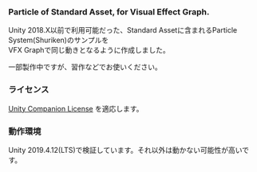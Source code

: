 ### Particle of Standard Asset, for Visual Effect Graph.

Unity 2018.X以前で利用可能だった、Standard Assetに含まれるParticle System(Shuriken)のサンプルを  
VFX Graphで同じ動きとなるように作成しました。

一部製作中ですが、習作などでお使いください。

### ライセンス
[Unity Companion License](https://unity3d.com/jp/legal/licenses/Unity_Companion_License) を適応します。

### 動作環境
Unity 2019.4.12(LTS)で検証しています。それ以外は動かない可能性が高いです。
